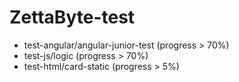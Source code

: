 # ZettaByte-test
- test-angular/angular-junior-test (progress > 70%)
- test-js/logic (progress > 70%)
- test-html/card-static (progress > 5%)
